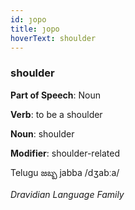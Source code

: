 ```yaml
---
id: ȷopo
title: ȷopo
hoverText: shoulder
---
```


### shoulder

**Part of Speech**: Noun

**Verb**: to be a shoulder

**Noun**: shoulder

**Modifier**: shoulder-related

Telugu జబ్బ jabba /dʒabːa/

*Dravidian Language Family*